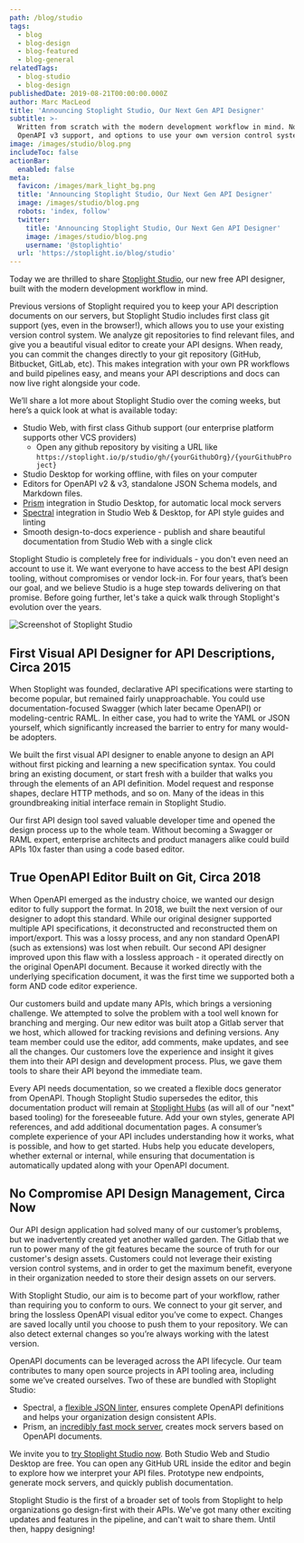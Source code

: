 ```yaml
---
path: /blog/studio
tags:
  - blog
  - blog-design
  - blog-featured
  - blog-general
relatedTags:
  - blog-studio
  - blog-design
publishedDate: 2019-08-21T00:00:00.000Z
author: Marc MacLeod
title: 'Announcing Stoplight Studio, Our Next Gen API Designer'
subtitle: >-
  Written from scratch with the modern development workflow in mind. Now with
  OpenAPI v3 support, and options to use your own version control system.
image: /images/studio/blog.png
includeToc: false
actionBar:
  enabled: false
meta:
  favicon: /images/mark_light_bg.png
  title: 'Announcing Stoplight Studio, Our Next Gen API Designer'
  image: /images/studio/blog.png
  robots: 'index, follow'
  twitter:
    title: 'Announcing Stoplight Studio, Our Next Gen API Designer'
    image: /images/studio/blog.png
    username: '@stoplightio'
  url: 'https://stoplight.io/blog/studio'
---
```

Today we are thrilled to share [Stoplight Studio](https://stoplight.io/studio/), our new free API designer, built with the modern development workflow in mind.

Previous versions of Stoplight required you to keep your API description documents on our servers, but Stoplight Studio includes first class git support (yes, even in the browser!), which allows you to use your existing version control system. We analyze git repositories to find relevant files, and give you a beautiful visual editor to create your API designs. When ready, you can commit the changes directly to your git repository (GitHub, Bitbucket, GitLab, etc). This makes integration with your own PR workflows and build pipelines easy, and means your API descriptions and docs can now live right alongside your code.

We’ll share a lot more about Stoplight Studio over the coming weeks, but here’s a quick look at what is available today:

- Studio Web, with first class Github support (our enterprise platform supports other VCS providers)
  - Open any github repository by visiting a URL like `https://stoplight.io/p/studio/gh/{yourGithubOrg}/{yourGithubProject}`
- Studio Desktop for working offline, with files on your computer
- Editors for OpenAPI v2 & v3, standalone JSON Schema models, and Markdown files.
- [Prism](https://stoplight.io/open-source/prism/) integration in Studio Desktop, for automatic local mock servers
- [Spectral](https://stoplight.io/open-source/spectral/) integration in Studio Web & Desktop, for API style guides and linting
- Smooth design-to-docs experience - publish and share beautiful documentation from Studio Web with a single click

Stoplight Studio is completely free for individuals - you don't even need an account to use it. We want everyone to have access to the best API design tooling, without compromises or vendor lock-in. For four years, that’s been our goal, and we believe Studio is a huge step towards delivering on that promise. Before going further, let's take a quick walk through Stoplight's evolution over the years.

![Screenshot of Stoplight Studio](/images/studio/blog.png)

## First Visual API Designer for API Descriptions, Circa 2015

When Stoplight was founded, declarative API specifications were starting to become popular, but remained fairly unapproachable. You could use documentation-focused Swagger (which later became OpenAPI) or modeling-centric RAML. In either case, you had to write the YAML or JSON yourself, which significantly increased the barrier to entry for many would-be adopters.

We built the first visual API designer to enable anyone to design an API without first picking and learning a new specification syntax. You could bring an existing document, or start fresh with a builder that walks you through the elements of an API definition. Model request and response shapes, declare HTTP methods, and so on. Many of the ideas in this groundbreaking initial interface remain in Stoplight Studio.

Our first API design tool saved valuable developer time and opened the design process up to the whole team. Without becoming a Swagger or RAML expert, enterprise architects and product managers alike could build APIs 10x faster than using a code based editor.

## True OpenAPI Editor Built on Git, Circa 2018

When OpenAPI emerged as the industry choice, we wanted our design editor to fully support the format. In 2018, we built the next version of our designer to adopt this standard. While our original designer supported multiple API specifications, it deconstructed and reconstructed them on import/export. This was a lossy process, and any non standard OpenAPI (such as extensions) was lost when rebuilt. Our second API designer improved upon this flaw with a lossless approach - it operated directly on the original OpenAPI document. Because it worked directly with the underlying specification document, it was the first time we supported both a form AND code editor experience.

Our customers build and update many APIs, which brings a versioning challenge. We attempted to solve the problem with a tool well known for branching and merging. Our new editor was built atop a Gitlab server that we host, which allowed for tracking revisions and defining versions. Any team member could use the editor, add comments, make updates, and see all the changes. Our customers love the experience and insight it gives them into their API design and development process. Plus, we gave them tools to share their API beyond the immediate team.

Every API needs documentation, so we created a flexible docs generator from OpenAPI. Though Stoplight Studio supersedes the editor, this documentation product will remain at [Stoplight Hubs](/hubs) (as will all of our "next" based tooling) for the foreseeable future. Add your own styles, generate API references, and add additional documentation pages. A consumer’s complete experience of your API includes understanding how it works, what is possible, and how to get started. Hubs help you educate developers, whether external or internal, while ensuring that documentation is automatically updated along with your OpenAPI document.

## No Compromise API Design Management, Circa Now

Our API design application had solved many of our customer’s problems, but we inadvertently created yet another walled garden. The Gitlab that we run to power many of the git features became the source of truth for our customer's design assets. Customers could not leverage their existing version control systems, and in order to get the maximum benefit, everyone in their organization needed to store their design assets on our servers.

With Stoplight Studio, our aim is to become part of your workflow, rather than requiring you to conform to ours. We connect to your git server, and bring the lossless OpenAPI visual editor you’ve come to expect. Changes are saved locally until you choose to push them to your repository. We can also detect external changes so you’re always working with the latest version.

OpenAPI documents can be leveraged across the API lifecycle. Our team contributes to many open source projects in API tooling area, including some we’ve created ourselves. Two of these are bundled with Stoplight Studio:

- Spectral, a [flexible JSON linter](https://stoplight.io/blog/spectral-v4/), ensures complete OpenAPI definitions and helps your organization design consistent APIs.
- Prism, an [incredibly fast mock server](https://stoplight.io/blog/prism-v3/), creates mock servers based on OpenAPI documents.

We invite you to [try Stoplight Studio now](https://stoplight.io/studio/). Both Studio Web and Studio Desktop are free. You can open any GitHub URL inside the editor and begin to explore how we interpret your API files. Prototype new endpoints, generate mock servers, and quickly publish documentation.

Stoplight Studio is the first of a broader set of tools from Stoplight to help organizations go design-first with their APIs. We've got many other exciting updates and features in the pipeline, and can't wait to share them. Until then, happy designing!
